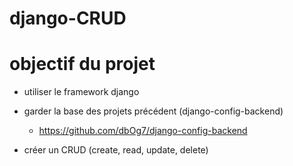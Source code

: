 # django-CRUD

# objectif du projet

- utiliser le framework django

- garder la base des projets précédent (django-config-backend)

    - https://github.com/dbOg7/django-config-backend

- créer un CRUD (create, read, update, delete)

